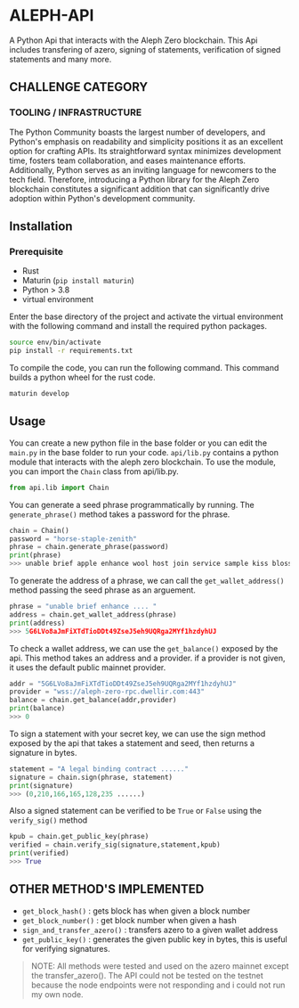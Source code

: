 


# ALEPH-API

A Python Api that interacts with the Aleph Zero blockchain. This Api includes transfering of azero, signing of statements, verification of signed statements and many more.

## CHALLENGE CATEGORY
### TOOLING / INFRASTRUCTURE
The Python Community boasts the largest number of developers, and Python's emphasis on readability and simplicity positions it as an excellent option for crafting APIs. Its straightforward syntax minimizes development time, fosters team collaboration, and eases maintenance efforts. Additionally, Python serves as an inviting language for newcomers to the tech field. Therefore, introducing a Python library for the Aleph Zero blockchain constitutes a significant addition that can significantly drive adoption within Python's development community.
## Installation
### Prerequisite

* Rust
* Maturin (`pip install maturin`)
* Python > 3.8
* virtual environment

Enter the base directory of the project and activate the virtual environment with the following command and install the required python packages.

```bash
source env/bin/activate
pip install -r requirements.txt
```

To compile the code, you can run the following command. This command builds a python wheel for the rust code.
```bash
maturin develop
```

## Usage
You can create a new python file in the base folder or you can edit the `main.py` in the base folder to run your code.
`api/lib.py` contains a python module that interacts with the aleph zero blockchain. To use the module, you can import the `Chain` class from api/lib.py. 

```python
from api.lib import Chain
```
You can generate a seed phrase programmatically by running. The ```generate_phrase()``` method takes a password for the phrase.

```python
chain = Chain()
password = "horse-staple-zenith"
phrase = chain.generate_phrase(password)
print(phrase)
>>> unable brief apple enhance wool host join service sample kiss blossom iron
```

To generate the address of a phrase, we can call the ```get_wallet_address()```  method passing the seed phrase as an arguement.
```python
phrase = "unable brief enhance .... "
address = chain.get_wallet_address(phrase)
print(address)
>>> 5G6LVo8aJmFiXTdTioDDt49ZseJ5eh9UQRga2MYf1hzdyhUJ
```
To check a wallet address, we can use the ```get_balance()``` exposed by the api. This method takes an address and a provider. if a provider is not given, it uses the default public mainnet provider.

```python
addr = "5G6LVo8aJmFiXTdTioDDt49ZseJ5eh9UQRga2MYf1hzdyhUJ"
provider = "wss://aleph-zero-rpc.dwellir.com:443"
balance = chain.get_balance(addr,provider)
print(balance)
>>> 0
```
To sign a statement with your secret key, we can use the sign method exposed by the api that takes a statement and seed, then returns a signature in bytes.
```python
statement = "A legal binding contract ......"
signature = chain.sign(phrase, statement)
print(signature)
>>> (0,210,166,165,128,235 ......)
```
Also a signed statement can be verified to be `True` or `False` using the `verify_sig()` method
```python
kpub = chain.get_public_key(phrase)
verified = chain.verify_sig(signature,statement,kpub)
print(verified)
>>> True
```
## OTHER METHOD'S IMPLEMENTED 

- `get_block_hash()` : gets block has when given a block number 
- `get_block_number()` : get block number when given a hash
- `sign_and_transfer_azero()` : transfers azero to a given wallet address
- `get_public_key()` : generates the given public key in bytes, this is useful for verifying signatures.






>NOTE: All methods were tested and used on the azero mainnet except the transfer_azero(). The API could not be tested on the testnet because the node endpoints were not responding and i could not run my own node.

